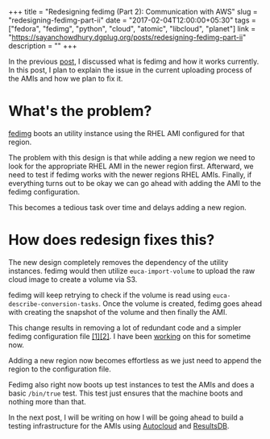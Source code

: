 +++
title = "Redesigning fedimg (Part 2): Communication with AWS"
slug = "redesigning-fedimg-part-ii"
date = "2017-02-04T12:00:00+05:30"
tags = ["fedora", "fedimg", "python", "cloud", "atomic", "libcloud", "planet"]
link = "https://sayanchowdhury.dgplug.org/posts/redesigning-fedimg-part-ii"
description = ""
+++

In the previous [post](https://sayanchowdhury.dgplug.org/redesigning-fedimg-part-i/), I discussed what is fedimg and how it works currently.
In this post, I plan to explain the issue in the current uploading process of
the AMIs and how we plan to fix it.

# What's the problem?

[fedimg](https://github.com/fedora-infra/fedimg) boots an utility instance
using the RHEL AMI configured for that region.

The problem with this design is that while adding a new region we need to look
for the appropriate RHEL AMI in the newer region first. Afterward, we need to
test if fedimg works with the newer regions RHEL AMIs. Finally, if
everything turns out to be okay we can go ahead with adding the AMI to the
fedimg configuration.

This becomes a tedious task over time and delays adding a new region.

# How does redesign fixes this?

The new design completely removes the dependency of the utility instances.
fedimg would then utilize `euca-import-volume` to upload the raw cloud image to
create a volume via S3.

fedimg will keep retrying to check if the volume is read using
`euca-describe-conversion-tasks`. Once the volume is created, fedimg goes ahead
with creating the snapshot of the volume and then finally the AMI.

This change results in removing a lot of redundant code and a simpler fedimg
configuration file [[1]](https://github.com/fedora-infra/fedimg/blob/develop/fedimg.cfg.example#L22)[[2]](https://github.com/fedora-infra/fedimg/blob/ec2-upload/fedimg.cfg.example#L14).
I have been [working](https://github.com/fedora-infra/fedimg/compare/ec2-upload) on this for sometime now.

Adding a new region now becomes effortless as we just need to append the
region to the configuration file.

Fedimg also right now boots up test instances to test the AMIs and does a basic
`/bin/true` test. This test just ensures that the machine boots and nothing
more than that.

In the next post, I will be writing on how I will be going ahead to build a testing
infrastructure for the AMIs using
[Autocloud](https://apps.fedoraproject.org/autocloud/) and
[ResultsDB](http://docs.resultsdb20.apiary.io/#).

